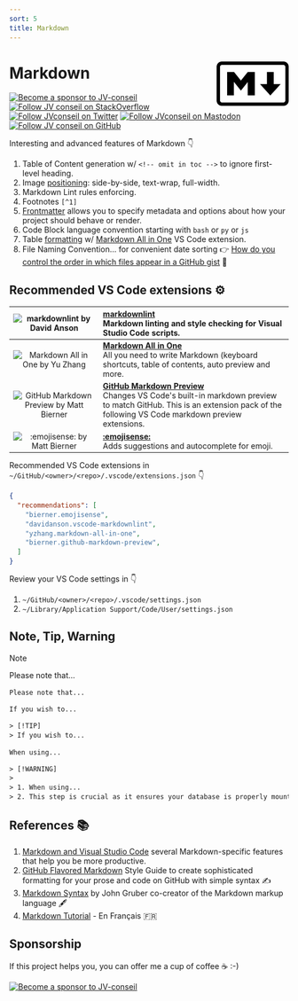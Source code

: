 ```yaml
---
sort: 5
title: Markdown
---
```


<!-- markdownlint-disable MD025 MD026 MD033 MD041 -->

<a href="https://daringfireball.net/projects/markdown/" target="_blank" title="Markdown By John Gruber"><img src="https://raw.githubusercontent.com/dcurtis/markdown-mark/master/svg/markdown-mark.svg" align="right" alt="Markdown By John Gruber" height="80" style="margin:1.5em 0 0 .5em"></a>

<!-- omit in toc -->
# Markdown

[![Become a sponsor to JV-conseil](https://img.shields.io/static/v1?label=Sponsor&message=%E2%9D%A4&logo=GitHub&color=%23fe8e86)](https://github.com/sponsors/JV-conseil "Become a sponsor to JV-conseil")
[![Follow JV conseil on StackOverflow](https://img.shields.io/stackexchange/stackoverflow/r/2477854)](https://stackoverflow.com/users/2477854/jv-conseil "Follow JV conseil on StackOverflow")
[![Follow JVconseil on Twitter](https://img.shields.io/twitter/follow/JVconseil.svg?style=social&logo=twitter)](https://twitter.com/JVconseil "Follow JVconseil on Twitter")
[![Follow JVconseil on Mastodon](https://img.shields.io/mastodon/follow/110950122046692405)](https://mastodon.social/@JVconseil "Follow JVconseil@mastodon.social on Mastodon")
[![Follow JV conseil on GitHub](https://img.shields.io/github/followers/JV-conseil?label=JV-conseil&style=social)](https://github.com/JV-conseil "Follow JV-conseil on GitHub")
<!--
[![License BSD 3-Clause](https://img.shields.io/badge/License-BSD%203--Clause-blue.svg)](LICENSE)
[![Python 3.11](https://img.shields.io/badge/Python-3.11-green)](https://www.python.org/downloads/release/python-3112/)
[![PostgreSQL 14.6](https://img.shields.io/badge/PostgreSQL-14.6-green.svg)](https://www.postgresql.org/docs/14.6/)
<img alt="https://img.shields.io/badge/stack-overflow-orange.svg" src="https://img.shields.io/badge/stack-overflow-orange.svg">
-->

Interesting and advanced features of Markdown 👇

1. Table of Content generation w/ `<!-- omit in toc -->` to ignore first-level heading.
2. Image [positioning](https://github.com/DavidWells/advanced-markdown "Learn about advanced markdown techniques"): side-by-side, text-wrap, full-width.
3. Markdown Lint rules enforcing.
4. Footnotes `[^1]`
5. [Frontmatter](https://mystmd.org/guide/frontmatter#) allows you to specify metadata and options about how your project should behave or render.
6. Code Block language convention starting with `bash` or `py` or `js`
7. Table [formatting](https://github.com/yzhang-gh/vscode-markdown?tab=readme-ov-file#github-flavored-markdown "Table formatter") w/ [Markdown All in One](https://marketplace.visualstudio.com/items?itemName=yzhang.markdown-all-in-one) VS Code extension.
8. File Naming Convention... for convenient date sorting 👉 [How do you control the order in which files appear in a GitHub gist](https://stackoverflow.com/a/17668995/2477854 "How do you control the order in which files appear in a GitHub gist") 👀

## Recommended VS Code extensions ⚙️

|     <img src="https://davidanson.gallerycdn.vsassets.io/extensions/davidanson/vscode-markdownlint/0.55.0/1713329425871/Microsoft.VisualStudio.Services.Icons.Default" alt="markdownlint by David Anson" width="100">      | [markdownlint](https://marketplace.visualstudio.com/items?itemName=DavidAnson.vscode-markdownlint)<br>Markdown linting and style checking for Visual Studio Code scripts.                                                                                          |
| :-----------------------------------------------------------------------------------------------------------------------------------------------------------------------------------------------------------------------: | :----------------------------------------------------------------------------------------------------------------------------------------------------------------------------------------------------------------------------------------------------------------- |
|        <img src="https://yzhang.gallerycdn.vsassets.io/extensions/yzhang/markdown-all-in-one/3.6.2/1705324444519/Microsoft.VisualStudio.Services.Icons.Default" alt="Markdown All in One by Yu Zhang" width="100">        | **[Markdown All in One](https://marketplace.visualstudio.com/items?itemName=yzhang.markdown-all-in-one)**<br>All you need to write Markdown (keyboard shortcuts, table of contents, auto preview and more.                                                         |
| <img src="https://bierner.gallerycdn.vsassets.io/extensions/bierner/github-markdown-preview/0.3.0/1651533762167/Microsoft.VisualStudio.Services.Icons.Default" alt="GitHub Markdown Preview by Matt Bierner" width="100"> | **[GitHub Markdown Preview](https://marketplace.visualstudio.com/items?itemName=bierner.github-markdown-preview)**<br>Changes VS Code's built-in markdown preview to match GitHub. This is an extension pack of the following VS Code markdown preview extensions. |
|            <img src="https://bierner.gallerycdn.vsassets.io/extensions/bierner/emojisense/0.10.0/1686035362121/Microsoft.VisualStudio.Services.Icons.Default" alt=":emojisense: by Matt Bierner" width="100">             | **[:emojisense:](https://marketplace.visualstudio.com/items?itemName=bierner.emojisense)**<br>Adds suggestions and autocomplete for emoji.                                                                                                                         |

Recommended VS Code extensions in `~/GitHub/<owner>/<repo>/.vscode/extensions.json` 👇

```json
{
  "recommendations": [
    "bierner.emojisense",
    "davidanson.vscode-markdownlint",
    "yzhang.markdown-all-in-one",
    "bierner.github-markdown-preview",
  ]
}
```

Review your VS Code settings in 👇

1. `~/GitHub/<owner>/<repo>/.vscode/settings.json`
2. `~/Library/Application Support/Code/User/settings.json`

## Note, Tip, Warning

> [!NOTE]
> Please note that...

```note
Please note that...
```

```tip
If you wish to...
```

```txt
> [!TIP]
> If you wish to...
```

```warning
When using...
```

```txt
> [!WARNING]
>
> 1. When using...
> 2. This step is crucial as it ensures your database is properly mounted and prevents any loss of data.
```

## References 📚

1. [Markdown and Visual Studio Code](https://code.visualstudio.com/docs/languages/markdown "Markdown and Visual Studio Code") several Markdown-specific features that help you be more productive.
2. [GitHub Flavored Markdown](https://docs.github.com/en/get-started/writing-on-github/getting-started-with-writing-and-formatting-on-github/basic-writing-and-formatting-syntax "Create sophisticated formatting for your prose and code on GitHub with simple syntax") Style Guide to create sophisticated formatting for your prose and code on GitHub with simple syntax ✍️
3. [Markdown Syntax](https://daringfireball.net/projects/markdown/syntax "Markdown Syntax Documentation") by John Gruber co-creator of the Markdown markup language 🖋️
4. [Markdown Tutorial](https://github.com/luong-komorebi/Markdown-Tutorial/blob/master/README_fr.md) - En Français 🇫🇷

## Sponsorship

If this project helps you, you can offer me a cup of coffee ☕️ :-)

[![Become a sponsor to JV-conseil](https://img.shields.io/static/v1?label=Sponsor&message=%E2%9D%A4&logo=GitHub&color=%23fe8e86)](https://github.com/sponsors/JV-conseil)
